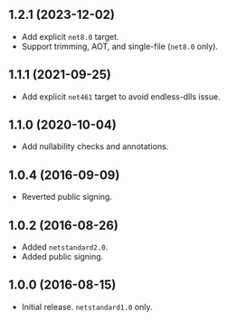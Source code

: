 ## 1.2.1 (2023-12-02)

- Add explicit `net8.0` target.
- Support trimming, AOT, and single-file (`net8.0` only).

## 1.1.1 (2021-09-25)

- Add explicit `net461` target to avoid endless-dlls issue.

## 1.1.0 (2020-10-04)

- Add nullability checks and annotations.

## 1.0.4 (2016-09-09)

- Reverted public signing.

## 1.0.2 (2016-08-26)

- Added `netstandard2.0`.
- Added public signing.

## 1.0.0 (2016-08-15)

- Initial release. `netstandard1.0` only.
